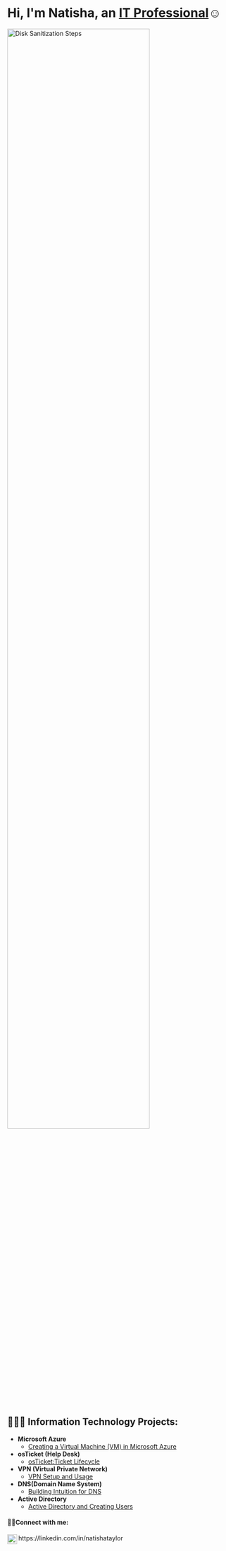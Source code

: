 <h1>Hi, I'm Natisha, an <a href="https://linkedin.com/in/natishataylor/">IT Professional</a>☺</h1>
<img src="https://i.imgur.com/JFCHHs5.png" height="80%" width="80%" alt="Disk Sanitization Steps"/>

<h2>👩🏽‍💻 Information Technology Projects:</h2>

- <b>Microsoft Azure</b>
  - [Creating a Virtual Machine (VM) in Microsoft Azure](https://github.com/NatishaTaylor/creatingvm)
- <b>osTicket (Help Desk)</b>
  - [osTicket:Ticket Lifecycle](https://github.com/NatishaTaylor/osTicket)
- <b> VPN (Virtual Private Network)</b>
  - [VPN Setup and Usage](https://github.com/NatishaTaylor/VPN)
- <b>DNS(Domain Name System)</b>
  - [Building Intuition for DNS](https://github.com/NatishaTaylor/DNS)
- <b>Active Directory</b>
  - [Active Directory and Creating Users](https://github.com/NatishaTaylor/ActiveDirectory)
  

<h4>🤳🏽Connect with me:</h4>https://linkedin.com/in/natishataylor
<img align="left" alt="Josh | LinkedIn" width="22px" src="https://cdn.jsdelivr.net/npm/simple-icons@v3/icons/linkedin.svg"





  







